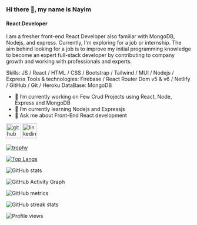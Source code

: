 ### Hi there 👋, my name is Nayim
#### React Developer
I am a fresher front-end React Developer also familiar with MongoDB, Nodejs, and express. Currently, I'm exploring for a job or internship. The aim behind looking for a job is to improve my initial programming knowledge to become an expert full-stack developer by contributing to company growth and working with professionals and experts.

Skills: JS / React / HTML / CSS / Bootstrap / Tailwind / MUI / Nodejs / Express 
Tools & technologies: Firebase / React Router Dom v5 & v6 / Netlify / GitHub / Git / Heroku 
DataBase: MongoDB

- 🔭 I’m currently working on Few Crud Projects using React, Node, Express and MongoDB 
- 🌱 I’m currently learning Nodejs and Expressjs 
- 💬 Ask me about Front-End React development 


[<img src='https://cdn.jsdelivr.net/npm/simple-icons@3.0.1/icons/github.svg' alt='github' height='40'>](https://github.com/Nayimh)  [<img src='https://cdn.jsdelivr.net/npm/simple-icons@3.0.1/icons/linkedin.svg' alt='linkedin' height='40'>](https://www.linkedin.com/in/nayim-hasan/)  

[![trophy](https://github-profile-trophy.vercel.app/?username=Nayimh)](https://github.com/ryo-ma/github-profile-trophy)

[![Top Langs](https://github-readme-stats.vercel.app/api/top-langs/?username=Nayimh)](https://github.com/anuraghazra/github-readme-stats)

![GitHub stats](https://github-readme-stats.vercel.app/api?username=Nayimh&show_icons=true&count_private=true)  

![GitHub Activity Graph](https://activity-graph.herokuapp.com/graph?username=Nayimh)  

![GitHub metrics](https://metrics.lecoq.io/Nayimh)  

![GitHub streak stats](https://github-readme-streak-stats.herokuapp.com/?user=Nayimh)  

![Profile views](https://gpvc.arturio.dev/Nayimh)  
